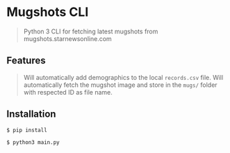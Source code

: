 # Mugshots CLI
> Python 3 CLI for fetching latest mugshots from mugshots.starnewsonline.com

## Features
> Will automatically add demographics to the local `records.csv` file.
> Will automatically fetch the mugshot image and store in the `mugs/` folder with respected ID as file name.

## Installation
```bash
$ pip install

$ python3 main.py
```
